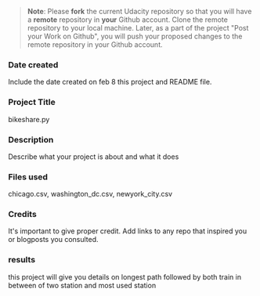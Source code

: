 >**Note**: Please **fork** the current Udacity repository so that you will have a **remote** repository in **your** Github account. Clone the remote repository to your local machine. Later, as a part of the project "Post your Work on Github", you will push your proposed changes to the remote repository in your Github account.

### Date created
Include the date created on feb 8 this project and README file.

### Project Title
bikeshare.py

### Description
Describe what your project is about and what it does

### Files used
chicago.csv, washington_dc.csv, newyork_city.csv

### Credits
It's important to give proper credit. Add links to any repo that inspired you or blogposts you consulted.

### results
this project will give you details on longest path followed by both train in between of two station and most used station 